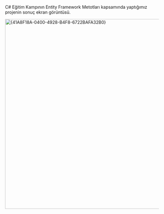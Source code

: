 C# Eğitim Kampının Entity Framework Metotları kapsamında yaptığımız projenin sonuç ekran görüntüsü.

<img width="874" height="623" alt="{41A8F18A-0400-4928-B4F8-6722BAFA32B0}" src="https://github.com/user-attachments/assets/e636fd76-6428-49ad-8f78-e2ba6064090a" />
